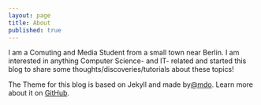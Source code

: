 ```yaml
---
layout: page
title: About
published: true
---
```


I am a Comuting and Media Student from a small town near Berlin. I am interested in anything Computer Science- and IT- related and started this blog to share some thoughts/discoveries/tutorials about these topics!


The Theme for this blog is based on Jekyll and made by[@mdo](https://twitter.com/mdo).
Learn more about it on [GitHub](https://github.com/poole).
